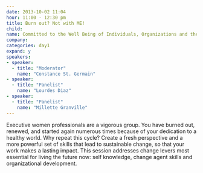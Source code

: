 ```yaml
---
date: 2013-10-02 11:04
hour: 11:00 - 12:30 pm
title: Burn out? Not with ME! 
child:
name: Committed to the Well Being of Individuals, Organizations and the Globe
company: 
categories: day1
expand: y
speakers:
- speaker:  
  - title: "Moderator"
    name: "Constance St. Germain"
- speaker:  
  - title: "Panelist"
    name: "Lourdes Diaz"
- speaker:  
  - title: "Panelist"
    name: "Millette Granville"
---
```

Executive women professionals are a vigorous group. You have burned out,
renewed, and started again numerous times because of your dedication to a
healthy world. Why repeat this cycle?
Create a fresh perspective and a more powerful set of skills that lead to
sustainable change, so that your work makes a lasting impact.
This session addresses change levers most essential for living the future
now: self knowledge, change agent skills and organizational development.